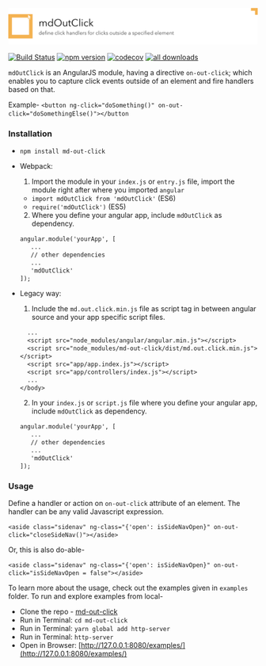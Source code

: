 ![mdOutClick Logo](https://raw.githubusercontent.com/dibosh/md-out-click/master/readme-logo.jpg)

[![Build Status](https://travis-ci.org/dibosh/md-out-click.svg?branch=master)](https://travis-ci.org/dibosh/md-out-click)
[![npm version](https://badge.fury.io/js/md-out-click.svg)](https://badge.fury.io/js/md-out-click)
[![codecov](https://codecov.io/gh/dibosh/md-out-click/branch/master/graph/badge.svg)](https://codecov.io/gh/dibosh/md-out-click)
[![all downloads](https://img.shields.io/npm/dt/md-out-click.svg)]()

`mdOutClick` is an AngularJS module, having a directive `on-out-click`; which enables you to
capture click events outside of an element and fire handlers based on that.

Example- `<button ng-click="doSomething()" on-out-click="doSomethingElse()"></button`

### Installation
- `npm install md-out-click`
- Webpack:
  1. Import the module in your `index.js` or `entry.js` file, import the module
  right after where you imported `angular`
    - `import mdOutClick from 'mdOutClick'` (ES6)
    - `require('mdOutClick')` (ES5)
    
  2. Where you define your angular app, include `mdOutClick` as dependency.
 
  ```
  angular.module('yourApp', [
     ...
     // other dependencies
     ...
     'mdOutClick'
  ]);
  ```   
    
- Legacy way:

  1. Include the `md.out.click.min.js` file as script tag in between angular source
  and your app specific script files.
  
  ```
    ...
    <script src="node_modules/angular/angular.min.js"></script>
    <script src="node_modules/md-out-click/dist/md.out.click.min.js"></script>
    <script src="app/app.index.js"></script>
    <script src="app/controllers/index.js"></script>
    ...
  </body>
  ```
  
  2. In your `index.js` or `script.js` file where you define your angular app,
  include `mdOutClick` as dependency.
  
  ```
  angular.module('yourApp', [
     ...
     // other dependencies
     ...
     'mdOutClick'
  ]);
  ```

### Usage
Define a handler or action on `on-out-click` attribute of an element. The handler
can be any valid Javascript expression.
   ```
   <aside class="sidenav" ng-class="{'open': isSideNavOpen}" on-out-click="closeSideNav()"></aside>
   ```
Or, this is also do-able-
   ```
   <aside class="sidenav" ng-class="{'open': isSideNavOpen}" on-out-click="isSideNavOpen = false"></aside>
   ```
To learn more about the usage, check out the examples given in `examples` folder. To run and explore
examples from local-
  - Clone the repo - [md-out-click](https://github.com/dibosh/md-out-click)
  - Run in Terminal: `cd md-out-click`
  - Run in Terminal: `yarn global add http-server`
  - Run in Terminal: `http-server`
  - Open in Browser: [http://127.0.0.1:8080/examples/](http://127.0.0.1:8080/examples/) 

